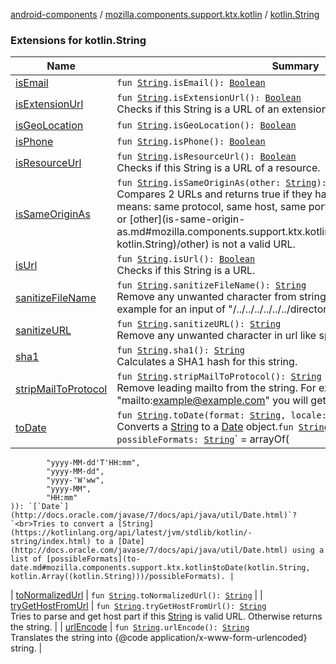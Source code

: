 [android-components](../../index.md) / [mozilla.components.support.ktx.kotlin](../index.md) / [kotlin.String](./index.md)

### Extensions for kotlin.String

| Name | Summary |
|---|---|
| [isEmail](is-email.md) | `fun `[`String`](https://kotlinlang.org/api/latest/jvm/stdlib/kotlin/-string/index.html)`.isEmail(): `[`Boolean`](https://kotlinlang.org/api/latest/jvm/stdlib/kotlin/-boolean/index.html) |
| [isExtensionUrl](is-extension-url.md) | `fun `[`String`](https://kotlinlang.org/api/latest/jvm/stdlib/kotlin/-string/index.html)`.isExtensionUrl(): `[`Boolean`](https://kotlinlang.org/api/latest/jvm/stdlib/kotlin/-boolean/index.html)<br>Checks if this String is a URL of an extension page. |
| [isGeoLocation](is-geo-location.md) | `fun `[`String`](https://kotlinlang.org/api/latest/jvm/stdlib/kotlin/-string/index.html)`.isGeoLocation(): `[`Boolean`](https://kotlinlang.org/api/latest/jvm/stdlib/kotlin/-boolean/index.html) |
| [isPhone](is-phone.md) | `fun `[`String`](https://kotlinlang.org/api/latest/jvm/stdlib/kotlin/-string/index.html)`.isPhone(): `[`Boolean`](https://kotlinlang.org/api/latest/jvm/stdlib/kotlin/-boolean/index.html) |
| [isResourceUrl](is-resource-url.md) | `fun `[`String`](https://kotlinlang.org/api/latest/jvm/stdlib/kotlin/-string/index.html)`.isResourceUrl(): `[`Boolean`](https://kotlinlang.org/api/latest/jvm/stdlib/kotlin/-boolean/index.html)<br>Checks if this String is a URL of a resource. |
| [isSameOriginAs](is-same-origin-as.md) | `fun `[`String`](https://kotlinlang.org/api/latest/jvm/stdlib/kotlin/-string/index.html)`.isSameOriginAs(other: `[`String`](https://kotlinlang.org/api/latest/jvm/stdlib/kotlin/-string/index.html)`): `[`Boolean`](https://kotlinlang.org/api/latest/jvm/stdlib/kotlin/-boolean/index.html)<br>Compares 2 URLs and returns true if they have the same origin, which means: same protocol, same host, same port. It will return false if either this or [other](is-same-origin-as.md#mozilla.components.support.ktx.kotlin$isSameOriginAs(kotlin.String, kotlin.String)/other) is not a valid URL. |
| [isUrl](is-url.md) | `fun `[`String`](https://kotlinlang.org/api/latest/jvm/stdlib/kotlin/-string/index.html)`.isUrl(): `[`Boolean`](https://kotlinlang.org/api/latest/jvm/stdlib/kotlin/-boolean/index.html)<br>Checks if this String is a URL. |
| [sanitizeFileName](sanitize-file-name.md) | `fun `[`String`](https://kotlinlang.org/api/latest/jvm/stdlib/kotlin/-string/index.html)`.sanitizeFileName(): `[`String`](https://kotlinlang.org/api/latest/jvm/stdlib/kotlin/-string/index.html)<br>Remove any unwanted character from string containing file name. For example for an input of "/../../../../../../directory/file.txt" you will get "file.txt" |
| [sanitizeURL](sanitize-u-r-l.md) | `fun `[`String`](https://kotlinlang.org/api/latest/jvm/stdlib/kotlin/-string/index.html)`.sanitizeURL(): `[`String`](https://kotlinlang.org/api/latest/jvm/stdlib/kotlin/-string/index.html)<br>Remove any unwanted character in url like spaces at the beginning or end. |
| [sha1](sha1.md) | `fun `[`String`](https://kotlinlang.org/api/latest/jvm/stdlib/kotlin/-string/index.html)`.sha1(): `[`String`](https://kotlinlang.org/api/latest/jvm/stdlib/kotlin/-string/index.html)<br>Calculates a SHA1 hash for this string. |
| [stripMailToProtocol](strip-mail-to-protocol.md) | `fun `[`String`](https://kotlinlang.org/api/latest/jvm/stdlib/kotlin/-string/index.html)`.stripMailToProtocol(): `[`String`](https://kotlinlang.org/api/latest/jvm/stdlib/kotlin/-string/index.html)<br>Remove leading mailto from the string. For example for an input of "mailto:example@example.com" you will get "example@example.com" |
| [toDate](to-date.md) | `fun `[`String`](https://kotlinlang.org/api/latest/jvm/stdlib/kotlin/-string/index.html)`.toDate(format: `[`String`](https://kotlinlang.org/api/latest/jvm/stdlib/kotlin/-string/index.html)`, locale: `[`Locale`](http://docs.oracle.com/javase/7/docs/api/java/util/Locale.html)` = Locale.ROOT): `[`Date`](http://docs.oracle.com/javase/7/docs/api/java/util/Date.html)<br>Converts a [String](https://kotlinlang.org/api/latest/jvm/stdlib/kotlin/-string/index.html) to a [Date](http://docs.oracle.com/javase/7/docs/api/java/util/Date.html) object.`fun `[`String`](https://kotlinlang.org/api/latest/jvm/stdlib/kotlin/-string/index.html)`.toDate(vararg possibleFormats: `[`String`](https://kotlinlang.org/api/latest/jvm/stdlib/kotlin/-string/index.html)` = arrayOf(
            "yyyy-MM-dd'T'HH:mm",
            "yyyy-MM-dd",
            "yyyy-'W'ww",
            "yyyy-MM",
            "HH:mm"
    )): `[`Date`](http://docs.oracle.com/javase/7/docs/api/java/util/Date.html)`?`<br>Tries to convert a [String](https://kotlinlang.org/api/latest/jvm/stdlib/kotlin/-string/index.html) to a [Date](http://docs.oracle.com/javase/7/docs/api/java/util/Date.html) using a list of [possibleFormats](to-date.md#mozilla.components.support.ktx.kotlin$toDate(kotlin.String, kotlin.Array((kotlin.String)))/possibleFormats). |
| [toNormalizedUrl](to-normalized-url.md) | `fun `[`String`](https://kotlinlang.org/api/latest/jvm/stdlib/kotlin/-string/index.html)`.toNormalizedUrl(): `[`String`](https://kotlinlang.org/api/latest/jvm/stdlib/kotlin/-string/index.html) |
| [tryGetHostFromUrl](try-get-host-from-url.md) | `fun `[`String`](https://kotlinlang.org/api/latest/jvm/stdlib/kotlin/-string/index.html)`.tryGetHostFromUrl(): `[`String`](https://kotlinlang.org/api/latest/jvm/stdlib/kotlin/-string/index.html)<br>Tries to parse and get host part if this [String](https://kotlinlang.org/api/latest/jvm/stdlib/kotlin/-string/index.html) is valid URL. Otherwise returns the string. |
| [urlEncode](url-encode.md) | `fun `[`String`](https://kotlinlang.org/api/latest/jvm/stdlib/kotlin/-string/index.html)`.urlEncode(): `[`String`](https://kotlinlang.org/api/latest/jvm/stdlib/kotlin/-string/index.html)<br>Translates the string into {@code application/x-www-form-urlencoded} string. |
